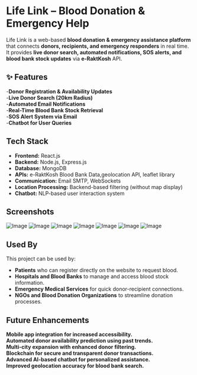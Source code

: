 
# Life Link – Blood Donation & Emergency Help 

Life Link is a web-based **blood donation & emergency assistance platform** that connects **donors, recipients, and emergency responders** in real time. It provides **live donor search, automated notifications, SOS alerts, and blood bank stock updates** via **e-RaktKosh** API.  


## ✨ Features  
-**Donor Registration & Availability Updates**  
-**Live Donor Search (20km Radius)**  
-**Automated Email Notifications**  
-**Real-Time Blood Bank Stock Retrieval**  
-**SOS Alert System via Email**  
-**Chatbot for User Queries**
## Tech Stack
- **Frontend:** React.js  
- **Backend:** Node.js, Express.js  
- **Database:** MongoDB  
- **APIs:** e-RaktKosh Blood Bank Data,geolocation API, leaflet library
- **Communication:** Email SMTP, WebSockets  
- **Location Processing:** Backend-based filtering (without map display)  
- **Chatbot:** NLP-based user interaction system 
## Screenshots

![Image](https://github.com/user-attachments/assets/4d305e29-3b01-446d-8a7c-cdfad32175db)
![Image](https://github.com/user-attachments/assets/1b3da4d7-d0d9-4253-aebc-b5c19fe78d74)
![Image](https://github.com/user-attachments/assets/4bb94a03-2c62-4f5f-b2c3-a6e79928dc15)
![Image](https://github.com/user-attachments/assets/f4df8d3e-79b8-46f5-847d-9705a5da15ec)
![Image](https://github.com/user-attachments/assets/8851560b-8bba-4fd6-aa68-0ab0a1297964)
![Image](https://github.com/user-attachments/assets/7d7c991b-bd57-4fa6-90bf-c4f8de10886d)
![Image](https://github.com/user-attachments/assets/7a5fb239-7ed7-42e6-a8ef-d04f75fb50ef)


## Used By
This project can be used by:
- **Patients** who can register directly on the website to request blood.  
- **Hospitals and Blood Banks** to manage and access blood stock information.  
- **Emergency Medical Services** for quick donor-recipient connections.  
- **NGOs and Blood Donation Organizations** to streamline donation processes.


## Future Enhancements
**Mobile app integration for increased accessibility.**  
 **Automated donor availability prediction using past trends.**  
 **Multi-city expansion with enhanced donor filtering.**  
 **Blockchain for secure and transparent donor transactions.**  
 **Advanced AI-based chatbot for personalized assistance.**  
 **Improved geolocation accuracy for blood bank search.**  
